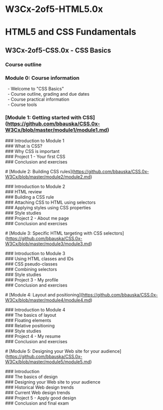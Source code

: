 # W3Cx-2of5-HTML5.0x

# HTML5 and CSS Fundamentals

## W3Cx-2of5-CSS.0x - CSS Basics

### Course outline

### Module 0: Course information

  - Welcome to "CSS Basics"  
  - Course outline, grading and due dates  
  - Course practical information  
  - Course tools

### \[Module 1: Getting started with CSS\](https://github.com/bbauska/CSS.0x-W3Cx/blob/master/module1/module1.md)

\### Introduction to Module 1  
\### What is CSS?  
\### Why CSS is important  
\### Project 1 - Your first CSS  
\### Conclusion and exercises

\# \[Module 2: Building CSS rules\](https://github.com/bbauska/CSS.0x-W3Cx/blob/master/module2/module2.md)

\### Introduction to Module 2  
\### HTML review  
\### Building a CSS rule  
\### Attaching CSS to HTML using selectors  
\### Applying styles using CSS properties  
\### Style studies  
\### Project 2 - About me page  
\### Conclusion and exercises

\# \[Module 3: Specific HTML targeting with CSS selectors\](https://github.com/bbauska/CSS.0x-W3Cx/blob/master/module3/module3.md)

\### Introduction to Module 3  
\### Using HTML classes and IDs  
\### CSS pseudo-classes  
\### Combining selectors  
\### Style studies  
\### Project 3 - My profile  
\### Conclusion and exercises

\# \[Module 4: Layout and positioning\](https://github.com/bbauska/CSS.0x-W3Cx/blob/master/module4/module4.md)

\### Introduction to Module 4  
\### The basics of layout  
\### Floating elements  
\### Relative positioning  
\### Style studies  
\### Project 4 - My resume  
\### Conclusion and exercises

\# \[Module 5: Designing your Web site for your audience\](https://github.com/bbauska/CSS.0x-W3Cx/blob/master/module5/module5.md)

\### Introduction  
\### The basics of design  
\### Designing your Web site to your audience  
\### Historical Web design trends  
\### Current Web design trends  
\### Project 5 - Apply good design  
\### Conclusion and final exam
